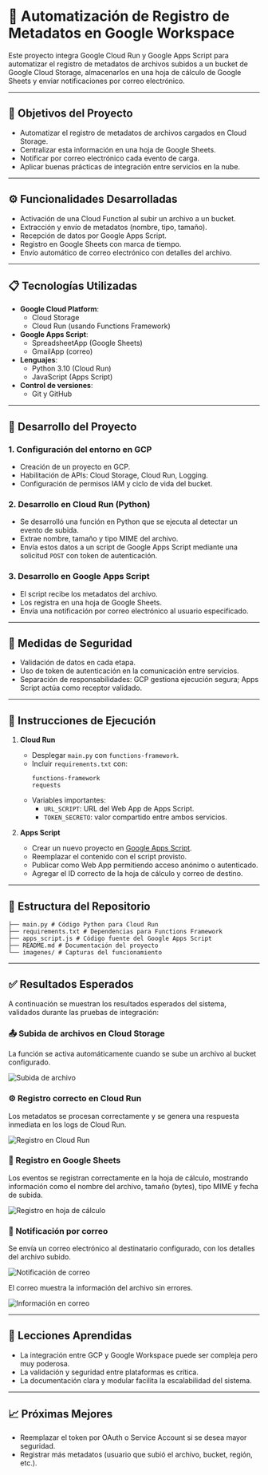# 📁 Automatización de Registro de Metadatos en Google Workspace

Este proyecto integra Google Cloud Run y Google Apps Script para automatizar el registro de metadatos de archivos subidos a un bucket de Google Cloud Storage, almacenarlos en una hoja de cálculo de Google Sheets y enviar notificaciones por correo electrónico.

---

## 🎯 Objetivos del Proyecto

- Automatizar el registro de metadatos de archivos cargados en Cloud Storage.
- Centralizar esta información en una hoja de Google Sheets.
- Notificar por correo electrónico cada evento de carga.
- Aplicar buenas prácticas de integración entre servicios en la nube.

---

## ⚙️ Funcionalidades Desarrolladas

- Activación de una Cloud Function al subir un archivo a un bucket.
- Extracción y envío de metadatos (nombre, tipo, tamaño).
- Recepción de datos por Google Apps Script.
- Registro en Google Sheets con marca de tiempo.
- Envío automático de correo electrónico con detalles del archivo.

---

## 📋 Tecnologías Utilizadas

- **Google Cloud Platform**:
  - Cloud Storage
  - Cloud Run (usando Functions Framework)
- **Google Apps Script**:
  - SpreadsheetApp (Google Sheets)
  - GmailApp (correo)
- **Lenguajes**:
  - Python 3.10 (Cloud Run)
  - JavaScript (Apps Script)
- **Control de versiones**:
  - Git y GitHub

---

## 🧩 Desarrollo del Proyecto

### 1. Configuración del entorno en GCP

- Creación de un proyecto en GCP.
- Habilitación de APIs: Cloud Storage, Cloud Run, Logging.
- Configuración de permisos IAM y ciclo de vida del bucket.

### 2. Desarrollo en Cloud Run (Python)

- Se desarrolló una función en Python que se ejecuta al detectar un evento de subida.
- Extrae nombre, tamaño y tipo MIME del archivo.
- Envía estos datos a un script de Google Apps Script mediante una solicitud `POST` con token de autenticación.

### 3. Desarrollo en Google Apps Script

- El script recibe los metadatos del archivo.
- Los registra en una hoja de Google Sheets.
- Envía una notificación por correo electrónico al usuario especificado.

---

## 🔐 Medidas de Seguridad

- Validación de datos en cada etapa.
- Uso de token de autenticación en la comunicación entre servicios.
- Separación de responsabilidades: GCP gestiona ejecución segura; Apps Script actúa como receptor validado.

---

## 📝 Instrucciones de Ejecución

1. **Cloud Run**
   - Desplegar `main.py` con `functions-framework`.
   - Incluir `requirements.txt` con:
     ```
     functions-framework
     requests
     ```
   - Variables importantes:
     - `URL_SCRIPT`: URL del Web App de Apps Script.
     - `TOKEN_SECRETO`: valor compartido entre ambos servicios.

2. **Apps Script**
   - Crear un nuevo proyecto en [Google Apps Script](https://script.google.com/).
   - Reemplazar el contenido con el script provisto.
   - Publicar como Web App permitiendo acceso anónimo o autenticado.
   - Agregar el ID correcto de la hoja de cálculo y correo de destino.

---

## 📂 Estructura del Repositorio

```plaintext
├── main.py # Código Python para Cloud Run
├── requirements.txt # Dependencias para Functions Framework
├── apps_script.js # Código fuente del Google Apps Script
├── README.md # Documentación del proyecto
└── imagenes/ # Capturas del funcionamiento
```

---

## ✅ Resultados Esperados

A continuación se muestran los resultados esperados del sistema, validados durante las pruebas de integración:

### 📤 Subida de archivos en Cloud Storage

La función se activa automáticamente cuando se sube un archivo al bucket configurado.

![Subida de archivo](imagenes/carpeta.png)

### ⚙️ Registro correcto en Cloud Run

Los metadatos se procesan correctamente y se genera una respuesta inmediata en los logs de Cloud Run.

![Registro en Cloud Run](imagenes/registro_cloud_run.png)

### 📝 Registro en Google Sheets

Los eventos se registran correctamente en la hoja de cálculo, mostrando información como el nombre del archivo, tamaño (bytes), tipo MIME y fecha de subida.

![Registro en hoja de cálculo](imagenes/registro_sheet.png)

### 📧 Notificación por correo

Se envía un correo electrónico al destinatario configurado, con los detalles del archivo subido.

![Notificación de correo](imagenes/notificacion_gmail.png)

El correo muestra la información del archivo sin errores.

![Información en correo](imagenes/info_archivo_correo.png)

---

## 🧠 Lecciones Aprendidas

- La integración entre GCP y Google Workspace puede ser compleja pero muy poderosa.
- La validación y seguridad entre plataformas es crítica.
- La documentación clara y modular facilita la escalabilidad del sistema.

---

## 📈 Próximas Mejores

- Reemplazar el token por OAuth o Service Account si se desea mayor seguridad.
- Registrar más metadatos (usuario que subió el archivo, bucket, región, etc.).


